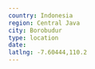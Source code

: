 ```yaml
---
country: Indonesia
region: Central Java
city: Borobudur
type: location
date:
latlng: -7.60444,110.2
---
```

